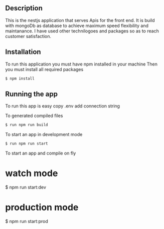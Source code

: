 
## Description
 This is the nestjs application that serves Apis for the front end.
 It is build with mongoDb as database to achieve maximum speed flexibility and maintanance.
 I have used other technilogoes and packages so as to reach customer satisfaction.

## Installation
 To run this application you must have npm installed in your machine
 Then you must install all required packages

```bash
$ npm install
```

## Running the app
 To run this app is easy
 copy .env
 add connection string
 
To generated compiled files

```bash
$ run npm run build
```
 To start an app in development mode

 ```bash
$ run npm run start
```
To start an app and compile on fly

# watch mode
$ npm run start:dev

# production mode
$ npm run start:prod
```


